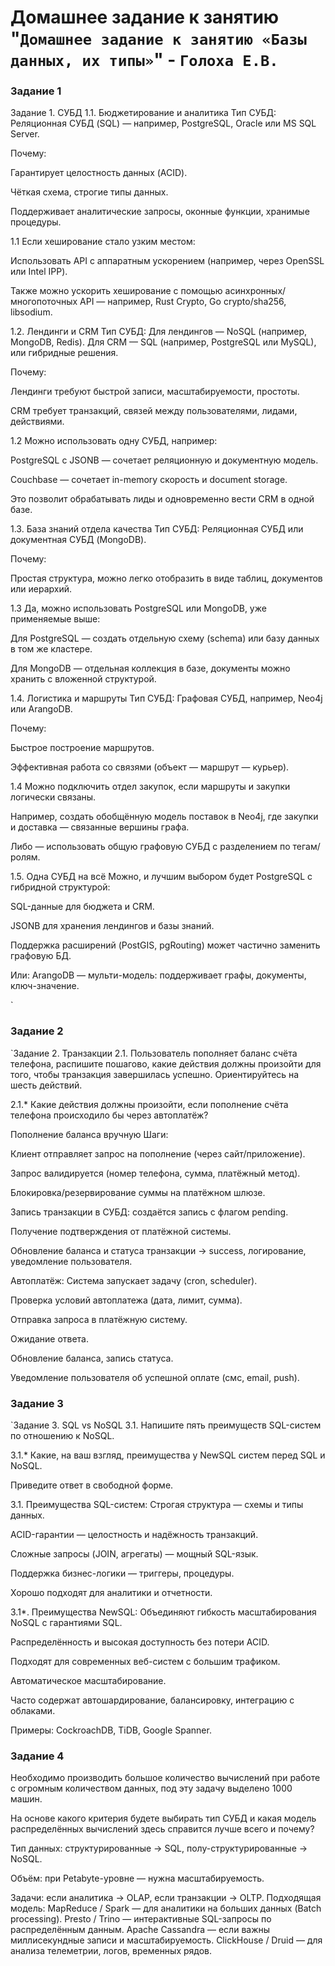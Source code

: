 # Домашнее задание к занятию "`Домашнее задание к занятию «Базы данных, их типы»`" - `Голоха Е.В.`



### Задание 1
Задание 1. СУБД
1.1. Бюджетирование и аналитика
Тип СУБД:
Реляционная СУБД (SQL) — например, PostgreSQL, Oracle или MS SQL Server.

Почему:

Гарантирует целостность данных (ACID).

Чёткая схема, строгие типы данных.

Поддерживает аналитические запросы, оконные функции, хранимые процедуры.

1.1
Если хеширование стало узким местом:

Использовать API с аппаратным ускорением (например, через OpenSSL или Intel IPP).

Также можно ускорить хеширование с помощью асинхронных/многопоточных API — например, Rust Crypto, Go crypto/sha256, libsodium.

1.2. Лендинги и CRM
Тип СУБД:
Для лендингов — NoSQL (например, MongoDB, Redis).
Для CRM — SQL (например, PostgreSQL или MySQL), или гибридные решения.

Почему:

Лендинги требуют быстрой записи, масштабируемости, простоты.

CRM требует транзакций, связей между пользователями, лидами, действиями.

1.2
Можно использовать одну СУБД, например:

PostgreSQL с JSONB — сочетает реляционную и документную модель.

Couchbase — сочетает in-memory скорость и document storage.

Это позволит обрабатывать лиды и одновременно вести CRM в одной базе.

1.3. База знаний отдела качества
Тип СУБД:
Реляционная СУБД или документная СУБД (MongoDB).

Почему:

Простая структура, можно легко отобразить в виде таблиц, документов или иерархий.

1.3
Да, можно использовать PostgreSQL или MongoDB, уже применяемые выше:

Для PostgreSQL — создать отдельную схему (schema) или базу данных в том же кластере.

Для MongoDB — отдельная коллекция в базе, документы можно хранить с вложенной структурой.

1.4. Логистика и маршруты
Тип СУБД:
Графовая СУБД, например, Neo4j или ArangoDB.

Почему:

Быстрое построение маршрутов.

Эффективная работа со связями (объект — маршрут — курьер).

1.4
Можно подключить отдел закупок, если маршруты и закупки логически связаны.

Например, создать обобщённую модель поставок в Neo4j, где закупки и доставка — связанные вершины графа.

Либо — использовать общую графовую СУБД с разделением по тегам/ролям.

1.5. Одна СУБД на всё
Можно, и лучшим выбором будет PostgreSQL с гибридной структурой:

SQL-данные для бюджета и CRM.

JSONB для хранения лендингов и базы знаний.

Поддержка расширений (PostGIS, pgRouting) может частично заменить графовую БД.

Или:
ArangoDB — мульти-модель: поддерживает графы, документы, ключ-значение.

`



### Задание 2

`Задание 2. Транзакции
2.1. Пользователь пополняет баланс счёта телефона, распишите пошагово, какие действия должны произойти для того, чтобы транзакция завершилась успешно. Ориентируйтесь на шесть действий.

2.1.* Какие действия должны произойти, если пополнение счёта телефона происходило бы через автоплатёж?


Пополнение баланса вручную
Шаги:

Клиент отправляет запрос на пополнение (через сайт/приложение).

Запрос валидируется (номер телефона, сумма, платёжный метод).

Блокировка/резервирование суммы на платёжном шлюзе.

Запись транзакции в СУБД: создаётся запись с флагом pending.

Получение подтверждения от платёжной системы.

Обновление баланса и статуса транзакции → success, логирование, уведомление пользователя.

Автоплатёж:
Система запускает задачу (cron, scheduler).

Проверка условий автоплатежа (дата, лимит, сумма).

Отправка запроса в платёжную систему.

Ожидание ответа.

Обновление баланса, запись статуса.

Уведомление пользователя об успешной оплате (смс, email, push).




### Задание 3

`Задание 3. SQL vs NoSQL
3.1. Напишите пять преимуществ SQL-систем по отношению к NoSQL.

3.1.* Какие, на ваш взгляд, преимущества у NewSQL систем перед SQL и NoSQL.

Приведите ответ в свободной форме.

3.1. Преимущества SQL-систем:
Строгая структура — схемы и типы данных.

ACID-гарантии — целостность и надёжность транзакций.

Сложные запросы (JOIN, агрегаты) — мощный SQL-язык.

Поддержка бизнес-логики — триггеры, процедуры.

Хорошо подходят для аналитики и отчетности.

3.1*. Преимущества NewSQL:
Объединяют гибкость масштабирования NoSQL с гарантиями SQL.

Распределённость и высокая доступность без потери ACID.

Подходят для современных веб-систем с большим трафиком.

Автоматическое масштабирование.

Часто содержат автошардирование, балансировку, интеграцию с облаками.

Примеры: CockroachDB, TiDB, Google Spanner.


### Задание 4

Необходимо производить большое количество вычислений при работе с огромным количеством данных, под эту задачу выделено 1000 машин.

На основе какого критерия будете выбирать тип СУБД и какая модель распределённых вычислений здесь справится лучше всего и почему?

Тип данных: структурированные → SQL, полу-структурированные → NoSQL.

Объём: при Petabyte-уровне — нужна масштабируемость.

Задачи: если аналитика → OLAP, если транзакции → OLTP.
Подходящая модель:
MapReduce / Spark — для аналитики на больших данных (Batch processing).
Presto / Trino — интерактивные SQL-запросы по распределённым данным.
Apache Cassandra — если важны миллисекундные записи и масштабируемость.
ClickHouse / Druid — для анализа телеметрии, логов, временных рядов.
